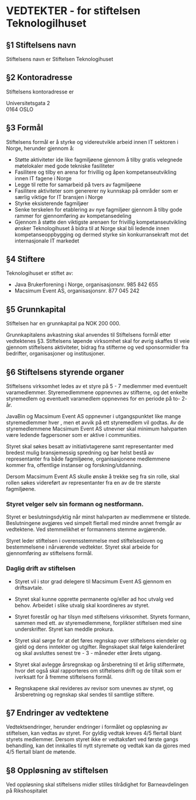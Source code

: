 # VEDTEKTER - for stiftelsen Teknologilhuset

## §1 Stiftelsens navn
Stiftelsens navn er Stiftelsen Teknologihuset

## §2 Kontoradresse
Stiftelsens kontoradresse er  

Universitetsgata 2  
0164 OSLO  

## §3 Formål

Stiftelsens formål er å styrke og videreutvikle arbeid innen IT sektoren i Norge, herunder gjennom å:

- Støtte aktiviteter ide like fagmiljøene gjennom å tilby gratis velegnede møtelokaler med gode tekniske fasiliteter
- Fasilitere og tilby en arena for frivillig og åpen kompetanseutvikling innen IT fagene i Norge
- Legge til rette for samarbeid på tvers av fagmiljøene
- Fasilitere aktiviteter som genererer ny kunnskap på områder som er særlig viktige for IT bransjen i Norge
- Styrke eksisterende fagmiljøer
- Senke terskelen for etablering av nye fagmiljøer gjennom å tilby gode rammer for gjennomføring av kompetansedeling
- Gjennom å støtte den viktigste arenaen for frivillig kompetanseutvikling ønsker Teknologihuset å bidra til at Norge skal 
bli ledende innen kompetanseoppbygging og dermed styrke sin konkurransekraft mot det internasjonale IT markedet

## §4 Stiftere
Teknologihuset er stiftet av:

- Java Brukerforening i Norge, organisasjonsnr. 985 842 655
- Macsimum Event AS, organisasjonsnr. 877 045 242

## §5 Grunnkapital
Stiftelsen har en grunnkapital pa NOK 200 000.

Grunnkapitalens avkastning skal anvendes til Stiftelsens formål etter vedtektenes §3.
Stiftelsens løpende virksomhet skal for øvrig skaffes til veie gjennom stiftelsens aktiviteter, bidrag fra stifterne og 
ved sponsormidler fra bedrifter, organisasjoner og institusjoner.

## §6 Stiftelsens styrende organer

Stiftelsens virksomhet ledes av et styre på 5 - 7 medlemmer med eventuelt varamedlemmer. Styremedlemmene oppnevnes av stifterne, og det enkelte 
styremedlem og eventuelt varamedlem oppnevnes for en periode på to- 2- år.

JavaBin og Macsimum Event AS oppnevner i utgangspunktet like mange styremedlemmer hver , men et avvik på ett styremedlem vil godtas. Av de 
styremedlemmene Macsimum Event AS utnevner skal minimum halvparten være ledende fagpersoner som er aktive i communities.

Styret skal søkes besatt av initiativtagerene samt representanter med bredest mulig bransjemessig spredning og bør helst bestå av representanter 
fra både fagmiljøene, organisasjonene medlemmene kommer fra, offentlige instanser og forskning/utdanning.

Dersom Macsimum Event AS skulle ønske å trekke seg fra sin rolle, skal rollen søkes videreført av representanter fra en av de tre største fagmiljøene.

### Styret velger selv sin formann og nestformann.
Styret er beslutningsdyktig når minst halvparten av medlemmene er tilstede. Beslutningene avgjøres ved simpelt flertall med mindre annet fremgår av 
vedtektene. Ved stemmelikhet er formannens stemme avgjørende.

Styret leder stiftelsen i overensstemmelse med stiftelsesloven og bestemmelsene i nårværende vedtekter. Styret skal arbeide for gjennomføring av 
stiftelsens formål.

### Daglig drift av stiftelsen
- Styret vil i stor grad delegere til Macsimum Event AS gjennom en driftsavtale.
- Styret skal kunne opprette permanente og/eller ad hoc utvalg ved behov. Arbeidet i slike utvalg skal koordineres av styret.
- Styret forestår og har tilsyn med stiftelsens virksomhet. Styrets formann, sammen med ett. av styremedlemmene, forplikter stiftelsen med sine 
underskrifter. Styret kan meddle prokura.

- Styret skal sørge for at det føres regnskap over stiftelsens eiendeler og gjeld og dens inntekter og utgifter. Regnskapet skal følge kalenderåret og 
skal avsluttes senest tre - 3 - måneder etter årets utgang.

- Styret skal avlegge årsregnskap og årsberetning til et årlig stiftermøte, hvor det også skal rapporteres om stiftelsens drift og de tiltak som er 
iverksatt for å fremme stiftelsens formål.

- Regnskapene skal revideres av revisor som unevnes av styret, og årsberetning og regnskap skal sendes til samtlige stiftere.

## §7 Endringer av vedtektene
Vedtektsendringer, herunder endringer i formålet og oppløsning av stiftelsen, kan vedtas av styret. For gyldig vedtak kreves 4/5 flertall blant 
styrets medlemmer. Dersom styret ikke er vedtaksført ved første gangs behandling, kan det innkalles til nytt styremøte og vedtak kan da gjores med 
4/5 flertall blant de møtende.

## §8 Oppløsning av stiftelsen
Ved oppløsning skal stiftelsens midler stilles tilrådighet for Barneavdelingen på Rikshospitalet



